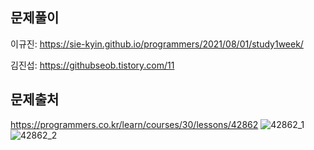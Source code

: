 ## 문제풀이
이규진: https://sie-kyin.github.io/programmers/2021/08/01/study1week/

김진섭: https://githubseob.tistory.com/11
## 문제출처
https://programmers.co.kr/learn/courses/30/lessons/42862
![42862_1](https://user-images.githubusercontent.com/83795383/128061127-fb24ced6-5d3f-4cef-9d06-47b7fbb4ef7c.jpg)
![42862_2](https://user-images.githubusercontent.com/83795383/128061132-b7106e39-a76f-4c6d-97dd-b65e421aa05f.jpg)

